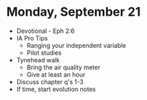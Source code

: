 # Monday, September 21

* Devotional - Eph 2:6
* IA Pro Tips
    - Ranging your independent variable
    - Pilot studies
* Tynehead walk
    - Bring the air quality meter
    - Give at least an hour
* Discuss chapter q's 1-3
* If time, start evolution notes 





